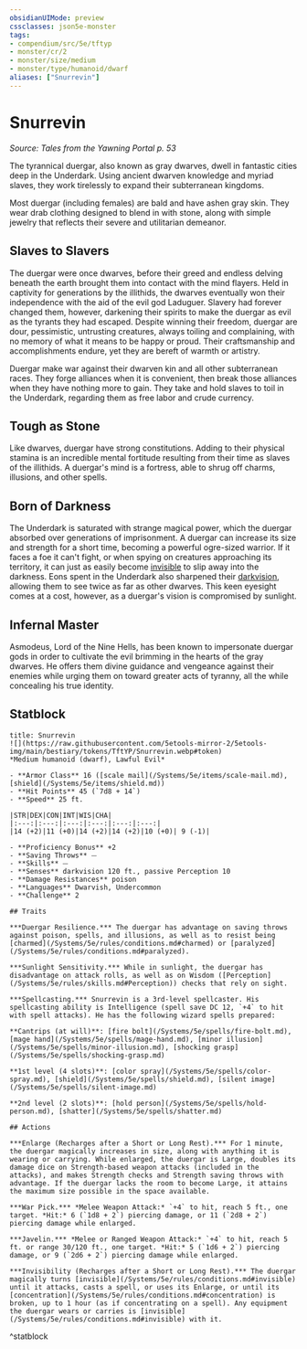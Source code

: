 ```yaml
---
obsidianUIMode: preview
cssclasses: json5e-monster
tags:
- compendium/src/5e/tftyp
- monster/cr/2
- monster/size/medium
- monster/type/humanoid/dwarf
aliases: ["Snurrevin"]
---
```

# Snurrevin
*Source: Tales from the Yawning Portal p. 53*  

The tyrannical duergar, also known as gray dwarves, dwell in fantastic cities deep in the Underdark. Using ancient dwarven knowledge and myriad slaves, they work tirelessly to expand their subterranean kingdoms.

Most duergar (including females) are bald and have ashen gray skin. They wear drab clothing designed to blend in with stone, along with simple jewelry that reflects their severe and utilitarian demeanor.

## Slaves to Slavers

The duergar were once dwarves, before their greed and endless delving beneath the earth brought them into contact with the mind flayers. Held in captivity for generations by the illithids, the dwarves eventually won their independence with the aid of the evil god Laduguer. Slavery had forever changed them, however, darkening their spirits to make the duergar as evil as the tyrants they had escaped. Despite winning their freedom, duergar are dour, pessimistic, untrusting creatures, always toiling and complaining, with no memory of what it means to be happy or proud. Their craftsmanship and accomplishments endure, yet they are bereft of warmth or artistry.

Duergar make war against their dwarven kin and all other subterranean races. They forge alliances when it is convenient, then break those alliances when they have nothing more to gain. They take and hold slaves to toil in the Underdark, regarding them as free labor and crude currency.

## Tough as Stone

Like dwarves, duergar have strong constitutions. Adding to their physical stamina is an incredible mental fortitude resulting from their time as slaves of the illithids. A duergar's mind is a fortress, able to shrug off charms, illusions, and other spells.

## Born of Darkness

The Underdark is saturated with strange magical power, which the duergar absorbed over generations of imprisonment. A duergar can increase its size and strength for a short time, becoming a powerful ogre-sized warrior. If it faces a foe it can't fight, or when spying on creatures approaching its territory, it can just as easily become [invisible](/Systems/5e/rules/conditions.md#invisible) to slip away into the darkness. Eons spent in the Underdark also sharpened their [darkvision](/Systems/5e/rules/senses.md#darkvision), allowing them to see twice as far as other dwarves. This keen eyesight comes at a cost, however, as a duergar's vision is compromised by sunlight.

## Infernal Master

Asmodeus, Lord of the Nine Hells, has been known to impersonate duergar gods in order to cultivate the evil brimming in the hearts of the gray dwarves. He offers them divine guidance and vengeance against their enemies while urging them on toward greater acts of tyranny, all the while concealing his true identity.

## Statblock

```ad-statblock
title: Snurrevin
![](https://raw.githubusercontent.com/5etools-mirror-2/5etools-img/main/bestiary/tokens/TftYP/Snurrevin.webp#token)
*Medium humanoid (dwarf), Lawful Evil*

- **Armor Class** 16 ([scale mail](/Systems/5e/items/scale-mail.md), [shield](/Systems/5e/items/shield.md))
- **Hit Points** 45 (`7d8 + 14`)
- **Speed** 25 ft.

|STR|DEX|CON|INT|WIS|CHA|
|:---:|:---:|:---:|:---:|:---:|:---:|
|14 (+2)|11 (+0)|14 (+2)|14 (+2)|10 (+0)| 9 (-1)|

- **Proficiency Bonus** +2
- **Saving Throws** ⏤
- **Skills** ⏤
- **Senses** darkvision 120 ft., passive Perception 10
- **Damage Resistances** poison
- **Languages** Dwarvish, Undercommon
- **Challenge** 2

## Traits

***Duergar Resilience.*** The duergar has advantage on saving throws against poison, spells, and illusions, as well as to resist being [charmed](/Systems/5e/rules/conditions.md#charmed) or [paralyzed](/Systems/5e/rules/conditions.md#paralyzed).

***Sunlight Sensitivity.*** While in sunlight, the duergar has disadvantage on attack rolls, as well as on Wisdom ([Perception](/Systems/5e/rules/skills.md#Perception)) checks that rely on sight.

***Spellcasting.*** Snurrevin is a 3rd-level spellcaster. His spellcasting ability is Intelligence (spell save DC 12, `+4` to hit with spell attacks). He has the following wizard spells prepared:

**Cantrips (at will)**: [fire bolt](/Systems/5e/spells/fire-bolt.md), [mage hand](/Systems/5e/spells/mage-hand.md), [minor illusion](/Systems/5e/spells/minor-illusion.md), [shocking grasp](/Systems/5e/spells/shocking-grasp.md)

**1st level (4 slots)**: [color spray](/Systems/5e/spells/color-spray.md), [shield](/Systems/5e/spells/shield.md), [silent image](/Systems/5e/spells/silent-image.md)

**2nd level (2 slots)**: [hold person](/Systems/5e/spells/hold-person.md), [shatter](/Systems/5e/spells/shatter.md)

## Actions

***Enlarge (Recharges after a Short or Long Rest).*** For 1 minute, the duergar magically increases in size, along with anything it is wearing or carrying. While enlarged, the duergar is Large, doubles its damage dice on Strength-based weapon attacks (included in the attacks), and makes Strength checks and Strength saving throws with advantage. If the duergar lacks the room to become Large, it attains the maximum size possible in the space available.

***War Pick.*** *Melee Weapon Attack:* `+4` to hit, reach 5 ft., one target. *Hit:* 6 (`1d8 + 2`) piercing damage, or 11 (`2d8 + 2`) piercing damage while enlarged.

***Javelin.*** *Melee or Ranged Weapon Attack:* `+4` to hit, reach 5 ft. or range 30/120 ft., one target. *Hit:* 5 (`1d6 + 2`) piercing damage, or 9 (`2d6 + 2`) piercing damage while enlarged.

***Invisibility (Recharges after a Short or Long Rest).*** The duergar magically turns [invisible](/Systems/5e/rules/conditions.md#invisible) until it attacks, casts a spell, or uses its Enlarge, or until its [concentration](/Systems/5e/rules/conditions.md#concentration) is broken, up to 1 hour (as if concentrating on a spell). Any equipment the duergar wears or carries is [invisible](/Systems/5e/rules/conditions.md#invisible) with it.
```
^statblock